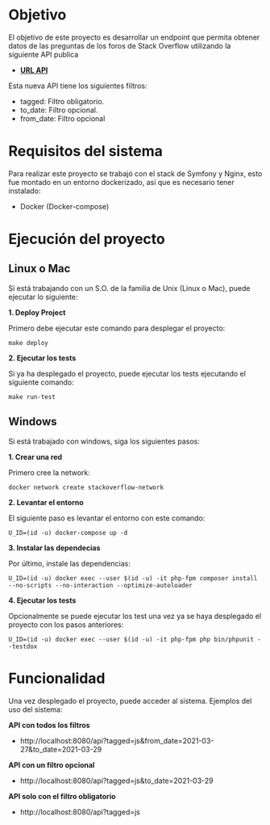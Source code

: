 # Objetivo

El objetivo de este proyecto es desarrollar un endpoint que permita obtener datos de las preguntas de los foros de Stack Overflow utilizando la siguiente API publica

* [**URL API**](https://api.stackexchange.com/docs/questions)

Esta nueva API tiene los siguientes filtros:
* tagged: Filtro obligatorio.
* to_date: Filtro opcional.
* from_date: Filtro opcional


# Requisitos del sistema

Para realizar este proyecto se trabajó con el stack de Symfony y Nginx, esto fue montado en un entorno dockerizado, así que es necesario tener instalado:
* Docker (Docker-compose)

# Ejecución del proyecto

## **Linux o Mac**
Si está trabajando con un S.O. de la familia de Unix (Linux o Mac), puede ejecutar lo siguiente:

**1. Deploy Project**

Primero debe ejecutar este comando para desplegar el proyecto:
```
make deploy
```

**2. Ejecutar los tests**

Si ya ha desplegado el proyecto, puede ejecutar los tests ejecutando el siguiente comando:
```
make run-test
```

## **Windows**

Si está trabajado con windows, siga los siguientes pasos:

**1. Crear una red**

Primero cree la network:
```shell
docker network create stackoverflow-network
```

**2. Levantar el entorno**

El siguiente paso es levantar el entorno con este comando:
```
U_ID=(id -u) docker-compose up -d
```

**3. Instalar las dependecias**

Por último, instale las dependencias:
```
U_ID=(id -u) docker exec --user $(id -u) -it php-fpm composer install --no-scripts --no-interaction --optimize-autoloader
```

**4. Ejecutar los tests**

Opcionalmente se puede ejecutar los test una vez ya se haya desplegado el proyecto con los pasos anteriores:
```
U_ID=(id -u) docker exec --user $(id -u) -it php-fpm php bin/phpunit --testdox
```

# Funcionalidad

Una vez desplegado el proyecto, puede acceder al sistema.
Ejemplos del uso del sistema:

**API con todos los filtros**

* http://localhost:8080/api?tagged=js&from_date=2021-03-27&to_date=2021-03-29

**API con un filtro opcional**

* http://localhost:8080/api?tagged=js&to_date=2021-03-29

**API solo con el filtro obligatorio**

* http://localhost:8080/api?tagged=js

